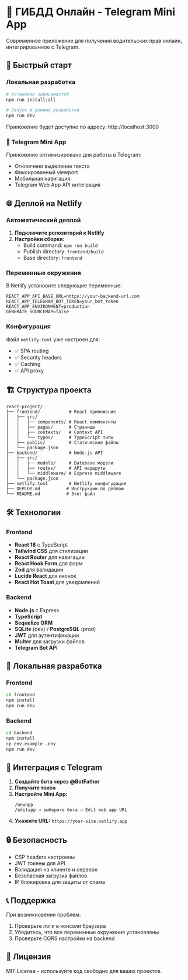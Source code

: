 # 🚗 ГИБДД Онлайн - Telegram Mini App

Современное приложение для получения водительских прав онлайн, интегрированное с Telegram.

## 🚀 Быстрый старт

### Локальная разработка

```bash
# Установка зависимостей
npm run install:all

# Запуск в режиме разработки
npm run dev
```

Приложение будет доступно по адресу: http://localhost:3000

### 📱 Telegram Mini App

Приложение оптимизировано для работы в Telegram:
- Отключено выделение текста
- Фиксированный viewport
- Мобильная навигация
- Telegram Web App API интеграция

## 🌐 Деплой на Netlify

### Автоматический деплой

1. **Подключите репозиторий к Netlify**
2. **Настройки сборки:**
   - Build command: `npm run build`
   - Publish directory: `frontend/build`
   - Base directory: `frontend`

### Переменные окружения

В Netlify установите следующие переменные:

```
REACT_APP_API_BASE_URL=https://your-backend-url.com
REACT_APP_TELEGRAM_BOT_TOKEN=your_bot_token
REACT_APP_ENVIRONMENT=production
GENERATE_SOURCEMAP=false
```

### Конфигурация

Файл `netlify.toml` уже настроен для:
- ✅ SPA routing
- ✅ Security headers
- ✅ Caching
- ✅ API proxy

## 🏗️ Структура проекта

```
react-project/
├── frontend/           # React приложение
│   ├── src/
│   │   ├── components/ # React компоненты
│   │   ├── pages/      # Страницы
│   │   ├── contexts/   # Context API
│   │   └── types/      # TypeScript типы
│   ├── public/         # Статические файлы
│   └── package.json
├── backend/            # Node.js API
│   ├── src/
│   │   ├── models/     # Database модели
│   │   ├── routes/     # API маршруты
│   │   └── middleware/ # Express middleware
│   └── package.json
├── netlify.toml        # Netlify конфигурация
├── DEPLOY.md          # Инструкции по деплою
└── README.md          # Этот файл
```

## 🛠️ Технологии

### Frontend
- **React 18** с TypeScript
- **Tailwind CSS** для стилизации
- **React Router** для навигации
- **React Hook Form** для форм
- **Zod** для валидации
- **Lucide React** для иконок
- **React Hot Toast** для уведомлений

### Backend
- **Node.js** с Express
- **TypeScript**
- **Sequelize ORM** 
- **SQLite** (dev) / **PostgreSQL** (prod)
- **JWT** для аутентификации
- **Multer** для загрузки файлов
- **Telegram Bot API**

## 🔧 Локальная разработка

### Frontend
```bash
cd frontend
npm install
npm run dev
```

### Backend
```bash
cd backend
npm install
cp env.example .env
npm run dev
```

## 📱 Интеграция с Telegram

1. **Создайте бота через @BotFather**
2. **Получите токен**
3. **Настройте Mini App:**
   ```
   /newapp
   /editapp → выберите бота → Edit web app URL
   ```
4. **Укажите URL:** `https://your-site.netlify.app`

## 🔒 Безопасность

- CSP headers настроены
- JWT токены для API
- Валидация на клиенте и сервере
- Безопасная загрузка файлов
- IP блокировка для защиты от спама

## 📞 Поддержка

При возникновении проблем:
1. Проверьте логи в консоли браузера
2. Убедитесь, что все переменные окружения установлены
3. Проверьте CORS настройки на backend

## 📄 Лицензия

MIT License - используйте код свободно для ваших проектов.